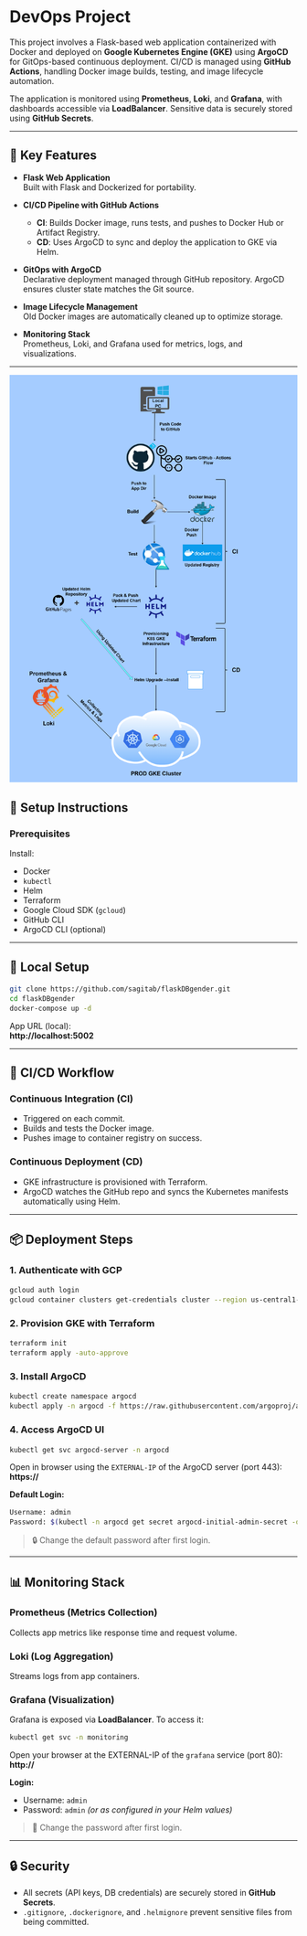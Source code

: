 # DevOps Project

This project involves a Flask-based web application containerized with Docker and deployed on **Google Kubernetes Engine (GKE)** using **ArgoCD** for GitOps-based continuous deployment. CI/CD is managed using **GitHub Actions**, handling Docker image builds, testing, and image lifecycle automation.

The application is monitored using **Prometheus**, **Loki**, and **Grafana**, with dashboards accessible via **LoadBalancer**. Sensitive data is securely stored using **GitHub Secrets**.

---

## 🔹 Key Features

- **Flask Web Application**  
  Built with Flask and Dockerized for portability.

- **CI/CD Pipeline with GitHub Actions**  
  - **CI**: Builds Docker image, runs tests, and pushes to Docker Hub or Artifact Registry.  
  - **CD**: Uses ArgoCD to sync and deploy the application to GKE via Helm.

- **GitOps with ArgoCD**  
  Declarative deployment managed through GitHub repository. ArgoCD ensures cluster state matches the Git source.

- **Image Lifecycle Management**  
  Old Docker images are automatically cleaned up to optimize storage.

- **Monitoring Stack**  
  Prometheus, Loki, and Grafana used for metrics, logs, and visualizations.

---
![Alt text](devops-project%20(1).png)

## 📌 Setup Instructions

### Prerequisites

Install:

- Docker
- `kubectl`
- Helm
- Terraform
- Google Cloud SDK (`gcloud`)
- GitHub CLI
- ArgoCD CLI (optional)

---

## 🔧 Local Setup

```bash
git clone https://github.com/sagitab/flaskDBgender.git
cd flaskDBgender
docker-compose up -d
```

App URL (local):  
**http://localhost:5002**

---

## 🚀 CI/CD Workflow

### Continuous Integration (CI)

- Triggered on each commit.
- Builds and tests the Docker image.
- Pushes image to container registry on success.

### Continuous Deployment (CD)

- GKE infrastructure is provisioned with Terraform.
- ArgoCD watches the GitHub repo and syncs the Kubernetes manifests automatically using Helm.

---

## 📦 Deployment Steps

### 1. Authenticate with GCP

```bash
gcloud auth login
gcloud container clusters get-credentials cluster --region us-central1-a
```

### 2. Provision GKE with Terraform

```bash
terraform init
terraform apply -auto-approve
```

### 3. Install ArgoCD

```bash
kubectl create namespace argocd
kubectl apply -n argocd -f https://raw.githubusercontent.com/argoproj/argo-cd/stable/manifests/install.yaml
```

### 4. Access ArgoCD UI

```bash
kubectl get svc argocd-server -n argocd
```

Open in browser using the `EXTERNAL-IP` of the ArgoCD server (port 443):  
**https://<external-ip>**

**Default Login:**

```bash
Username: admin
Password: $(kubectl -n argocd get secret argocd-initial-admin-secret -o jsonpath="{.data.password}" | base64 -d)
```

> 🔒 Change the default password after first login.

---

## 📊 Monitoring Stack

### Prometheus (Metrics Collection)

Collects app metrics like response time and request volume.

### Loki (Log Aggregation)

Streams logs from app containers.

### Grafana (Visualization)

Grafana is exposed via **LoadBalancer**. To access it:

```bash
kubectl get svc -n monitoring
```

Open your browser at the EXTERNAL-IP of the `grafana` service (port 80):  
**http://<external-ip>**

**Login:**

- Username: `admin`  
- Password: `admin` *(or as configured in your Helm values)*

> 🔐 Change the password after first login.

---

## 🔒 Security

- All secrets (API keys, DB credentials) are securely stored in **GitHub Secrets**.
- `.gitignore`, `.dockerignore`, and `.helmignore` prevent sensitive files from being committed.
